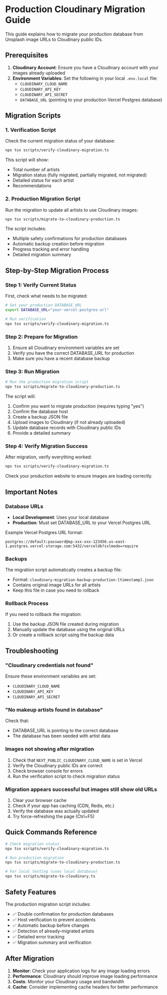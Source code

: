 # Production Cloudinary Migration Guide

This guide explains how to migrate your production database from Unsplash image URLs to Cloudinary public IDs.

## Prerequisites

1. **Cloudinary Account**: Ensure you have a Cloudinary account with your images already uploaded
2. **Environment Variables**: Set the following in your local `.env.local` file:
   - `CLOUDINARY_CLOUD_NAME`
   - `CLOUDINARY_API_KEY`
   - `CLOUDINARY_API_SECRET`
   - `DATABASE_URL` (pointing to your production Vercel Postgres database)

## Migration Scripts

### 1. Verification Script
Check the current migration status of your database:

```bash
npx tsx scripts/verify-cloudinary-migration.ts
```

This script will show:
- Total number of artists
- Migration status (fully migrated, partially migrated, not migrated)
- Detailed status for each artist
- Recommendations

### 2. Production Migration Script
Run the migration to update all artists to use Cloudinary images:

```bash
npx tsx scripts/migrate-to-cloudinary-production.ts
```

The script includes:
- Multiple safety confirmations for production databases
- Automatic backup creation before migration
- Progress tracking and error handling
- Detailed migration summary

## Step-by-Step Migration Process

### Step 1: Verify Current Status
First, check what needs to be migrated:

```bash
# Set your production DATABASE_URL
export DATABASE_URL="your-vercel-postgres-url"

# Run verification
npx tsx scripts/verify-cloudinary-migration.ts
```

### Step 2: Prepare for Migration
1. Ensure all Cloudinary environment variables are set
2. Verify you have the correct DATABASE_URL for production
3. Make sure you have a recent database backup

### Step 3: Run Migration
```bash
# Run the production migration script
npx tsx scripts/migrate-to-cloudinary-production.ts
```

The script will:
1. Confirm you want to migrate production (requires typing "yes")
2. Confirm the database host
3. Create a backup JSON file
4. Upload images to Cloudinary (if not already uploaded)
5. Update database records with Cloudinary public IDs
6. Provide a detailed summary

### Step 4: Verify Migration Success
After migration, verify everything worked:

```bash
npx tsx scripts/verify-cloudinary-migration.ts
```

Check your production website to ensure images are loading correctly.

## Important Notes

### Database URLs
- **Local Development**: Uses your local database
- **Production**: Must set DATABASE_URL to your Vercel Postgres URL

Example Vercel Postgres URL format:
```
postgres://default:password@ep-xxx-xxx-123456.us-east-1.postgres.vercel-storage.com:5432/verceldb?sslmode=require
```

### Backups
The migration script automatically creates a backup file:
- Format: `cloudinary-migration-backup-production-[timestamp].json`
- Contains original image URLs for all artists
- Keep this file in case you need to rollback

### Rollback Process
If you need to rollback the migration:
1. Use the backup JSON file created during migration
2. Manually update the database using the original URLs
3. Or create a rollback script using the backup data

## Troubleshooting

### "Cloudinary credentials not found"
Ensure these environment variables are set:
- `CLOUDINARY_CLOUD_NAME`
- `CLOUDINARY_API_KEY`
- `CLOUDINARY_API_SECRET`

### "No makeup artists found in database"
Check that:
- DATABASE_URL is pointing to the correct database
- The database has been seeded with artist data

### Images not showing after migration
1. Check that `NEXT_PUBLIC_CLOUDINARY_CLOUD_NAME` is set in Vercel
2. Verify the Cloudinary public IDs are correct
3. Check browser console for errors
4. Run the verification script to check migration status

### Migration appears successful but images still show old URLs
1. Clear your browser cache
2. Check if your app has caching (CDN, Redis, etc.)
3. Verify the database was actually updated
4. Try force-refreshing the page (Ctrl+F5)

## Quick Commands Reference

```bash
# Check migration status
npx tsx scripts/verify-cloudinary-migration.ts

# Run production migration
npx tsx scripts/migrate-to-cloudinary-production.ts

# For local testing (uses local database)
npx tsx scripts/migrate-to-cloudinary.ts
```

## Safety Features

The production migration script includes:
- ✅ Double confirmation for production databases
- ✅ Host verification to prevent accidents
- ✅ Automatic backup before changes
- ✅ Detection of already-migrated artists
- ✅ Detailed error tracking
- ✅ Migration summary and verification

## After Migration

1. **Monitor**: Check your application logs for any image loading errors
2. **Performance**: Cloudinary should improve image loading performance
3. **Costs**: Monitor your Cloudinary usage and bandwidth
4. **Cache**: Consider implementing cache headers for better performance